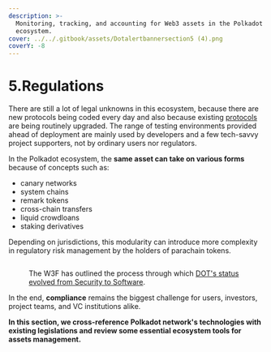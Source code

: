 ```yaml
---
description: >-
  Monitoring, tracking, and accounting for Web3 assets in the Polkadot
  ecosystem.
cover: ../../.gitbook/assets/Dotalertbannersection5 (4).png
coverY: -8
---
```


# 5.Regulations

There are still a lot of legal unknowns in this ecosystem, because there are new protocols being coded every day and also because existing [protocols](../3.operations/) are being routinely upgraded. The range of testing environments provided ahead of deployment are mainly used by developers and a few tech-savvy project supporters, not by ordinary users nor regulators.&#x20;

In the Polkadot ecosystem, the **same asset can take on various forms** because of concepts such as:

* canary networks
* system chains
* remark tokens
* cross-chain transfers
* liquid crowdloans
* staking derivatives

Depending on jurisdictions, this modularity can introduce more complexity in regulatory risk management by the holders of parachain tokens.

<figure><img src="../../.gitbook/assets/R_W3FDot (2).JPG" alt=""><figcaption><p>The W3F has outlined the process through which <a href="https://medium.com/web3foundation/less-trust-more-truth-polkadots-native-token-dot-has-morphed-and-is-not-a-security-b2a8847a70cc">DOT's status evolved from Security to Software</a>.</p></figcaption></figure>

In the end, **compliance** remains the biggest challenge for users, investors, project teams, and VC institutions alike.



**In this section, we cross-reference Polkadot network's technologies with existing legislations and review some essential ecosystem tools for assets management.**&#x20;
